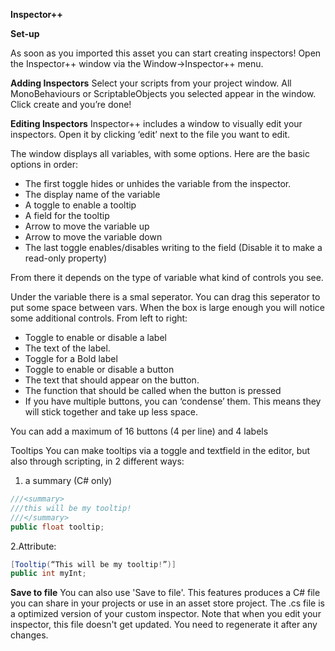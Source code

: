 ﻿**Inspector++**
 
**Set-up**
 
As soon as you imported this asset you can start creating inspectors! Open the Inspector++ window via the Window->Inspector++ menu.

**Adding Inspectors**
Select your scripts from your project window. All MonoBehaviours or ScriptableObjects you selected appear in the window. Click create and you’re done!
 
**Editing Inspectors**
Inspector++ includes a window to visually edit your inspectors. Open it by clicking ‘edit’ next to the file you want to edit.
 
The window displays all variables, with some options. Here are the basic options in order:

- The first toggle hides or unhides the variable from the inspector.
- The display name of the variable
- A toggle to enable a tooltip
- A field for the tooltip
- Arrow to move the variable up
- Arrow to move the variable down
- The last toggle enables/disables writing to the field (Disable it to make a read-only property)
 
From there it depends on the type of variable what kind of controls you see.
 
Under the variable there is a smal seperator. You can drag this seperator to put some space between vars. When the box is large enough you will notice some additional controls. From left to right:

- Toggle to enable or disable a label
- The text of the label.
- Toggle for a Bold label
- Toggle to enable or disable a button
- The text that should appear on the button.
- The function that should be called when the button is pressed
- If you have multiple buttons, you can ‘condense’ them. This means they will stick together and take up less space.
 
You can add a maximum of 16 buttons (4 per line) and 4 labels
 
Tooltips
You can make tooltips via a toggle and textfield in the editor, but also through scripting, in 2 different ways:

1. a summary (C# only)
```C#
///<summary>
///this will be my tooltip!
///</summary>
public float tooltip;
````

2.Attribute:
```C#
[Tooltip(“This will be my tooltip!”)]
public int myInt;
```

**Save to file**
You can also use 'Save to file'. This features produces a C# file you can share in your projects or use in an asset store project. The .cs file is a optimized version of your custom inspector. Note that when you edit your inspector, this file doesn't get updated. You need to regenerate it after any changes.
